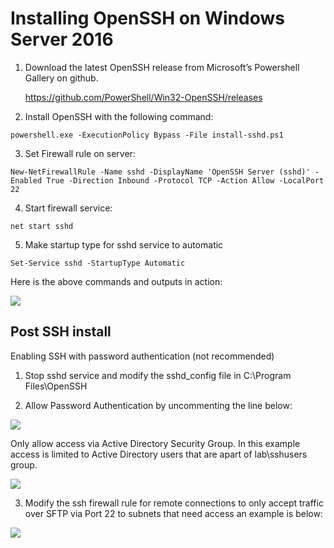 # Installing OpenSSH on Windows Server 2016

1. Download the latest OpenSSH release from Microsoft’s Powershell Gallery on github. 
   
   https://github.com/PowerShell/Win32-OpenSSH/releases

2. Install OpenSSH with the following command:

```
powershell.exe -ExecutionPolicy Bypass -File install-sshd.ps1
```

3. Set Firewall rule on server:

```
New-NetFirewallRule -Name sshd -DisplayName 'OpenSSH Server (sshd)' -Enabled True -Direction Inbound -Protocol TCP -Action Allow -LocalPort 22
```

4. Start firewall service:

```
net start sshd
```

5. Make startup type for sshd service to automatic

```
Set-Service sshd -StartupType Automatic
```

Here is the above commands and outputs in action:

![](https://github.com/rootsecdev/Microsoft-Blue-Forest/blob/master/Open-SSH/Screenshots/OpenSSH-1.PNG)

## Post SSH install

Enabling SSH with password authentication (not recommended)

1. Stop sshd service and modify the sshd_config file in C:\Program Files\OpenSSH

2. Allow Password Authentication by uncommenting the line below:

![](https://github.com/rootsecdev/Microsoft-Blue-Forest/blob/master/Open-SSH/Screenshots/OpenSSH-2.PNG)

Only allow access via Active Directory Security Group. In this example access is limited to Active Directory users that are apart of lab\sshusers group. 

![](https://github.com/rootsecdev/Microsoft-Blue-Forest/blob/master/Open-SSH/Screenshots/OpenSSH-3.PNG)

3.	Modify the ssh firewall rule for remote connections to only accept traffic over SFTP via Port 22 to subnets that need access an example is below:

![](https://github.com/rootsecdev/Microsoft-Blue-Forest/blob/master/Open-SSH/Screenshots/OpenSSH-4.PNG)

